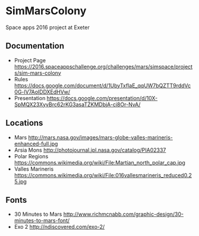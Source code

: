 # SimMarsColony

Space apps 2016 project at Exeter

## Documentation

   * Project Page https://2016.spaceappschallenge.org/challenges/mars/simspace/projects/sim-mars-colony
   * Rules https://docs.google.com/document/d/1UbyTxflaE_qqUW7bQZTT9rddVc0G-lV7AoIDDXEdHVw/
   * Presentation https://docs.google.com/presentation/d/10X-SpMQX23XyvBrc62rKG3asaTZKMDbjA-ci8Or-NvA/

## Locations

   * Mars http://mars.nasa.gov/images/mars-globe-valles-marineris-enhanced-full.jpg
   * Arsia Mons http://photojournal.jpl.nasa.gov/catalog/PIA02337
   * Polar Regions https://commons.wikimedia.org/wiki/File:Martian_north_polar_cap.jpg
   * Valles Marineris https://commons.wikimedia.org/wiki/File:016vallesmarineris_reduced0.25.jpg

## Fonts

   * 30 Minutes to Mars http://www.richmcnabb.com/graphic-design/30-minutes-to-mars-font/
   * Exo 2 http://ndiscovered.com/exo-2/
